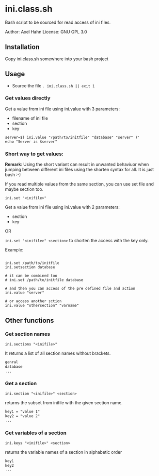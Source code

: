 # ini.class.sh

Bash script to be sourced for read access of ini files.

Author: Axel Hahn
License: GNU GPL 3.0

## Installation

Copy ini.class.sh somewhere into your bash project

## Usage

- Source the file `. ini.class.sh || exit 1`

### Get values directly

Get a value from ini file using ini.value with 3 parameters:

* filename of ini file
* section
* key

```shell
server=$( ini.value "/path/to/initfile" "database" "server" )"
echo "Server is $server"
```

### Short way to get values:

**Remark**: Using the short variant can result in unwanted behaviuor when jumping between different ini files using the shorten syntax for all. It is just bash :-)

If you read multiple values from the same section, you can use set file and maybe section too.

`ini.set "<inifile>"`

Get a value from ini file using ini.value with 2 parameters:

* section
* key

OR

`ini.set "<inifile>" <section>` to shorten the access with the key only.

Example:

```shell

ini.set /path/to/initfile
ini.setsection database

# it can be combined too
# ini.set /path/to/initfile database

# and then you can access of the pre defined file and action
ini.value "server"

# or access another sction
ini.value "othersection" "varname"
```

## Other functions

### Get section names

`ini.sections "<inifile>"`

It returns a list of all section names without brackets.

```txt
genral
database
...
```

### Get a section

`ini.section "<inifile>" <section>`

returns the subset from inifile with the given section name.

```txt
key1 = "value 1"
key2 = "value 2"
...
```

### Get variables of a section

`ini.keys "<inifile>" <section>`

returns the variable names of a section in alphabetic order

```txt
key1
key2
...
```
